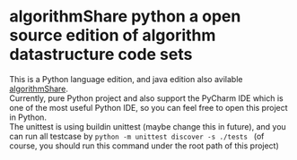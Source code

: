 # algorithmShare python a open source edition of algorithm datastructure code sets
This is a Python language edition, and java edition also avilable [algorithmShare](https://github.com/nutshellfool/algorithmShare).   
Currently, pure Python project and also support the PyCharm IDE which is one of the most useful Python IDE, so you can feel free to open this project in Python.  
The unittest is using buildin unittest (maybe change this in future),  and you can run all testcase by ```python -m unittest discover -s ./tests ``` (of course, you should run this command under the root path of this project)

